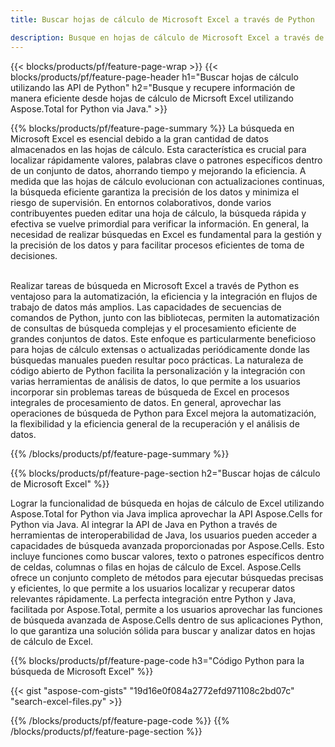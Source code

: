 ```yaml
---
title: Buscar hojas de cálculo de Microsoft Excel a través de Python 

description: Busque en hojas de cálculo de Microsoft Excel a través de su aplicación Python. Busque hojas de trabajo en línea a través de la aplicación.
---
```


{{< blocks/products/pf/feature-page-wrap >}}
{{< blocks/products/pf/feature-page-header h1="Buscar hojas de cálculo utilizando las API de Python" h2="Busque y recupere información de manera eficiente desde hojas de cálculo de Micrsoft Excel utilizando Aspose.Total for Python via Java." >}}

{{% blocks/products/pf/feature-page-summary %}}
La búsqueda en Microsoft Excel es esencial debido a la gran cantidad de datos almacenados en las hojas de cálculo. Esta característica es crucial para localizar rápidamente valores, palabras clave o patrones específicos dentro de un conjunto de datos, ahorrando tiempo y mejorando la eficiencia. A medida que las hojas de cálculo evolucionan con actualizaciones continuas, la búsqueda eficiente garantiza la precisión de los datos y minimiza el riesgo de supervisión. En entornos colaborativos, donde varios contribuyentes pueden editar una hoja de cálculo, la búsqueda rápida y efectiva se vuelve primordial para verificar la información. En general, la necesidad de realizar búsquedas en Excel es fundamental para la gestión y la precisión de los datos y para facilitar procesos eficientes de toma de decisiones.<br /><br />

Realizar tareas de búsqueda en Microsoft Excel a través de Python es ventajoso para la automatización, la eficiencia y la integración en flujos de trabajo de datos más amplios. Las capacidades de secuencias de comandos de Python, junto con las bibliotecas, permiten la automatización de consultas de búsqueda complejas y el procesamiento eficiente de grandes conjuntos de datos. Este enfoque es particularmente beneficioso para hojas de cálculo extensas o actualizadas periódicamente donde las búsquedas manuales pueden resultar poco prácticas. La naturaleza de código abierto de Python facilita la personalización y la integración con varias herramientas de análisis de datos, lo que permite a los usuarios incorporar sin problemas tareas de búsqueda de Excel en procesos integrales de procesamiento de datos. En general, aprovechar las operaciones de búsqueda de Python para Excel mejora la automatización, la flexibilidad y la eficiencia general de la recuperación y el análisis de datos.

{{% /blocks/products/pf/feature-page-summary  %}}

{{% blocks/products/pf/feature-page-section  h2="Buscar hojas de cálculo de Microsoft Excel" %}}

Lograr la funcionalidad de búsqueda en hojas de cálculo de Excel utilizando Aspose.Total for Python via Java implica aprovechar la API Aspose.Cells for Python via Java. Al integrar la API de Java en Python a través de herramientas de interoperabilidad de Java, los usuarios pueden acceder a capacidades de búsqueda avanzada proporcionadas por Aspose.Cells. Esto incluye funciones como buscar valores, texto o patrones específicos dentro de celdas, columnas o filas en hojas de cálculo de Excel. Aspose.Cells ofrece un conjunto completo de métodos para ejecutar búsquedas precisas y eficientes, lo que permite a los usuarios localizar y recuperar datos relevantes rápidamente. La perfecta integración entre Python y Java, facilitada por Aspose.Total, permite a los usuarios aprovechar las funciones de búsqueda avanzada de Aspose.Cells dentro de sus aplicaciones Python, lo que garantiza una solución sólida para buscar y analizar datos en hojas de cálculo de Excel.

{{% blocks/products/pf/feature-page-code h3="Código Python para la búsqueda de Microsoft Excel" %}}

{{< gist "aspose-com-gists" "19d16e0f084a2772efd971108c2bd07c" "search-excel-files.py" >}}

{{% /blocks/products/pf/feature-page-code  %}}
{{% /blocks/products/pf/feature-page-section %}}